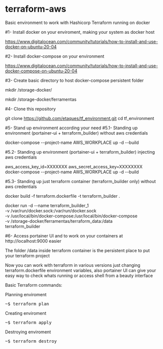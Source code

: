# terraform-aws

Basic environment to work with Hashicorp Terraform running on docker


#1- Install docker on your enviroment, making your system as docker host

https://www.digitalocean.com/community/tutorials/how-to-install-and-use-docker-on-ubuntu-20-04

#2- Install docker-compose on your environment

https://www.digitalocean.com/community/tutorials/how-to-install-and-use-docker-compose-on-ubuntu-20-04

#3- Create basic directory to host docker-compose persistent folder

mkdir /storage-docker/

mkdir /storage-docker/ferramentas

#4- Clone this repository

git clone https://github.com/etaques/tf_environment.git
cd tf_environment

#5- Stand up environment according your need
#5.1- Standing up environment (portainer-ui + terraform_builder) without aws credentials

docker-compose --project-name AWS_WORKPLACE up -d --build

#5.2- Standing up environment (portainer-ui + terraform_builder) injecting aws credentials

aws_access_key_id=XXXXXXX aws_secret_access_key=XXXXXXXX docker-compose --project-name AWS_WORKPLACE up -d --build

#5.3- Standing up just terraform container (terraform_builder only) without aws credentials

docker build -f terraform.dockerfile -t terraform_builder .

docker run -d --name terraform_builder_1 \
-v /var/run/docker.sock:/var/run/docker.sock \
-v /usr/local/bin/docker-compose:/usr/local/bin/docker-compose \
-v /storage-docker/ferramentas/terraform_data:/data \
terraform_builder

#6- Access portainer UI and to work on your containers at http://localhost:9000 easier

The folder /data inside terraform container is the persistent place to put your terraform project

Now you can work with terraform in various versions just changing terraform.dockerfile environment variables, 
also portainer UI can give your easy way to check whats running or access shell from a beauty interface


Basic Terraform commands:

Planning enviroment

<pre>~$ terraform plan</pre>

Creating enviroment

<pre>~$ terraform apply</pre>

Destroying enviroment

<pre>~$ terraform destroy</pre>
